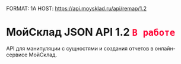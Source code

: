 FORMAT: 1A
HOST: https://api.moysklad.ru/api/remap/1.2


# МойСклад JSON API 1.2 <code style="font-size:24px;color:#ff0037;">В работе</code>
API для манипуляции с сущностями и создания отчетов в онлайн-сервисе МойСклад.
